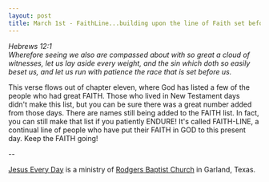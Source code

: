 ```yaml
---
layout: post
title: March 1st - FaithLine...building upon the line of Faith set before
---
```


_Hebrews 12:1  
Wherefore seeing we also are compassed about with so great a cloud
of witnesses, let us lay aside every weight, and the sin which doth
so easily beset us, and let us run with patience the race that is set
before us._

This verse flows out of chapter eleven, where God has listed a few
of the people who had great FAITH. Those who lived in New Testament
days didn't make this list, but you can be sure there was a great
number added from those days. There are names still being added to
the FAITH list. In fact, you can still make that list if you
patiently ENDURE! It's called FAITH-LINE, a continual line of people
who have put their FAITH in GOD to this present day. Keep the FAITH
going!

 --

<a href=http://jesuseveryday.net>Jesus Every Day</a> is a ministry of <a href=http://rodgersbaptist.net>Rodgers Baptist Church</a> in Garland, Texas.
